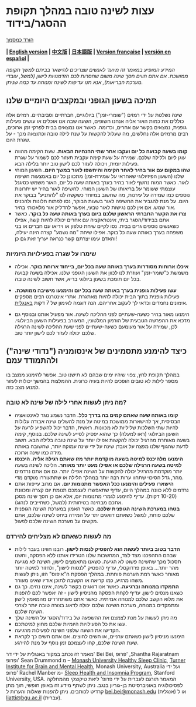 # עצות לשינה טובה במהלך תקופת ההסגר/בידוד

[הורד כמסמך](https://github.com/beisci/SleepInfo/raw/master/sleep_in_isolation_he.pdf)

**| [English version](https://github.com/beisci/SleepInfo/blob/master/sleep_in_isolation.md) | [中文版](https://github.com/beisci/SleepInfo/blob/master/sleep_in_isolation_cn.md) | [日本語版](https://github.com/beisci/SleepInfo/blob/master/sleep_in_isolation_jp.md) | [Version française](https://github.com/beisci/SleepInfo/blob/master/sleep_in_isolation_fr.md) | [versión en español](https://github.com/beisci/SleepInfo/blob/master/sleep_in_isolation_sp.md) |**

_המידע המופיע במאמר זה מיועד לאנשים שצריכים להישאר בביתם למשך תקופה ממושכת. אם אתם חווים חסך שינה משום שחסרות לכם הזדמנויות לישון (למשל, עובדי מערכת הבריאות), אנא תנו עדיפות לשינה ומנוחה עד כמה שניתן._

## תמיכה בשעון הגופני ובמקצבים היומיים שלנו
שינה נשלטת על ידי רמזים ("שומרי-זמן") ביולוגיים, חברתיים וסביבתיים. רמזים אלה כוללים את כמות האור אליה אנחנו חשופים, השעה שבה אנו אוכלים או עושים פעילות גופנית, נמצאים בקשר עם אחרים, וכדומה. כאשר אנו נמצאים בבית לפרקי זמן ארוכים, רבים מרמזים אלה נחלשים, מה שעלול להקשות על שנת לילה טובה וכתוצאה מכך - על שגרת היום.

- **קומו בשעה קבועה כל יום ועקבו אחר שתי ההנחיות הבאות.** שעת הקימה מהווה עוגן ליום וללילה שלכם. שמירה על שעת קימה עקבית תעזור לכם לשמור על שגרת פעילות יומית, ויכולה לעזור לכם לישון טוב יותר בלילה הבא. 
- **שהו במקום עם אור בהיר לאחר הקימה והיחשפו לאור במשך היום.** השעון המוחי שלנו (השעון הפיזיולוגי שאחראי על שמירת-זמן) מתכוונן כל יום באמצעות חשיפה לאור. כאשר המוח נחשף לאור בהיר בערך באותה שעה כל יום, האור משמש כסיגנל עוצמתי ששומר על בריאותו של השעון המוחי. לחשיפה לאור בהיר יש יתרונות נוספים כמו שמירה על עירנות, מה שחשוב במיוחד כשקשה לנו "להתניע" בבוקר את היום. על מנת להגביר את החשיפה לאור בשעות הבוקר, נסו לפתוח חלונות ולהכניס אור שמש. אם אין לכם נגישות לאור טבעי, אפשר להדליק אור מלאכותי בהיר.
- **צרו את הקשר החברתי הראשון שלכם ביום בערך באותה שעה כל בוקר.** כאשר אתם בבידוד/הסגר ביתי, אינטראקציה עם אחרים יכולה להיות קשה, אפילו כשאנשים נוספים גרים בבית. נסו לקיים שיחת טלפון או וידיאו עם חברים או בני משפחה בערך באותה שעה כל בוקר. אפילו שיחת "מה נשמע" קצרה הינה יעילה, והאדם עימו יצרתם קשר כנראה יעריך זאת גם כן!

### שימרו על שגרה בפעילויות היומיות 
- **איכלו ארוחות מסודרות בערך באותה שעה בכל יום, בייחוד ארוחת בוקר.** אכילה משמשת כ"שומר-זמן" ועוזרת לנו לכוון את השעון הגופני שלנו. אכילה בשעה קבועה בכל יום תומכת בשעון ביולוגי בריא, אשר חשוב לשינה טובה.
- **עשו פעילות גופנית בערך באותה שעה בכל יום והימנעו מישיבה ממושכת.** פעילות גופנית בתוך הבית יכולה להיות מאתגרת. אתרי אינטרנט רבים מספקים אימונים נחמדים וכדאי לך לעקוב אחריהם. הנה דוגמה לאימון של 7 דקות [באנגלית](https://www.youtube.com/watch?v=ECxYJcnvyMw).

- הימנעו מאור בהיר כשעה-שעתיים לפני ההליכה לשינה.  אור מפעיל אותנו ובנוסף גם מדכא את ההפרשה הטבעית של הורמון המלטונין, המעורב בפעילות השעון הביולוגי. לכן, שמירה על אור מעומעם כשעה-שעתיים לפני שעת ההליכה לשינה הרגילה שלכם יכולה לעזור לכם לישון יותר טוב.

## כיצד להימנע מתסמינים של אינסומניה ("נדודי שינה") ולהתמודד עמם
 
במהלך תקופת לחץ, צפוי שיהיו ימים שבהם לא תישנו טוב. אפשר להימנע ממצב בו מספר לילות לא טובים הופכים להיות בעיה כרונית. ההמלצות בהמשך יכולות לעזור למנוע מצב כזה.

### מה ניתן לעשות אחרי לילה של שינה לא טובה?
- **קומו באותה שעה שאתם קמים בה בדרך כלל.** הדבר נשמע נוגד לאינטואציה הבסיסית, אך להישארות ממושכת במיטה על מנת להשלים שינה אבודה עלולות להיות שתי השלכות שליליות לא מכוונות. ראשית, הדבר יכול להשפיע לרעה על השעון הביולוגי (ראו למעלה) כך שהוא יפסיק לסייע לשינה שלכם. בנוסף, קימה בשעה מאוחרת מהרגיל יכולה להקשות אפילו יותר על שינה טובה בלילה הבא. חשוב לדעת שהגוף שלנו מפצה על אובדן שינה על ידי שינה עמוקה יותר, שחשובה באותה מידה כמו שינה ארוכה.
- **הימנעו מלהיכנס למיטה בשעה מוקדמת יותר מזו שאתם רגילה אליה. היכנסו למיטה בשעה הרגילה שלכם או אפילו מעט יותר מאוחר.** הליכה לשינה בשעה יותר מוקדמת מהרגיל יכולה להקשות על השינה אפילו יותר. גם אם אתם נרדמים מהר, גדל הסיכוי שתחוו ערות רבה יותר במהלך הלילה או שתתעוררו מוקדם מדי. 
- **הישארו פעילים והימנעו ככל האפשר מתנומות יום.**  אם מרוב עייפות אתם נרדמים ללא כוונה במהלך היום, עדיף שתאפשרו לעצמכם תנומת יום קצרה ומכוונת (10-20 דקות). עדיף להימנע לגמרי מתנומות יום, אלא אם כן חסך שינה מסכן אתכם מבחינה בטיחותית (למשל, כשחייבים לנהוג).
- **בטחו במערכת השינה הגופנית שלכם.** כאשר האמון במערכת השינה הגופנית שלכם פוחת, למשל כשאתם דואגים יתר על המידה ביחס לשינה שלכם, אתם מקשים על מערכת השינה שלכם לפעול.

### מה לעשות כשאתם לא מצליחים להירדם
- **הדבר בטוב ביותר לעשות הוא להפסיק לנסות לישון.**  רובנו חווינו בעבר לילות שבהם התהפכנו מצד לצד, המחשבות שלנו הטרידו אותנו ללא הפסקה, וחשנו תסכול מכך שהשינה פשוט לא הגיעה. כשאנו מתאמצים לישון, השינה לא מגיעה מהר יותר... באופן פרדוקסלי, עדיף להפסיק "לנסות לישון", ולחזור למיטה יותר מאוחר כאשר רמת הערנות פוחתת. במהלך הפסקת ה"איפוס" הזו, ניתן לעשות משהו מרגיע, כמו קריאה או הקשבה לתוכן אודיו שאינו מעורר. 
- **התמקדו במנוחה וברגיעה.**  כאשר אנו דואגים בקשר לשינה, איננו נחים. כך גם כשאנו מנסים לישון. עדיף לקחת הפסקה מהניסיון לישון - זה יאפשר לכם להפנות את מלוא הקשב שלכם למנוחה אמיתית. כאשר אתם משתחררים מהמאמץ לישון ומתמקדים במנוחה, מערכת השינה שלכם יכולה לדאוג בצורה טובה יותר לצרכי השינה שלכם.
- מה ניתן לעשות על מנת לצמצם את ההשפעה של בידוד/הסגר על השינה שלך
- עשו את כל הפעילויות היומיות שלכם מחוץ למיטתכם.
- הקדישו את השעה שלפני השינה לפעילות מרגיעה.
- הימנעו מניסיון לישון כשאתם ערניים, או חשים לחוצים. אם אתם חשים כך לקראת שעת השינה שלכם, קחו לעצמכם זמן נוסף על מנת להירגע.


 
מאמר זה נכתב במקור באנגלית על ידי דר' Bei Bei, פרופ' ,Shantha Rajaratnam ופרופ' Sean Drummond מ – 
 [Monash University Healthy Sleep Clinic](https://www.monash.edu/turner-institute/turner-clinics/healthy-sleep-clinic), [Turner Institute for Brain and Mental Health](https://www.monash.edu/turner-institute), Monash University, Australia 
ועל ידי פרופ'  Rachel Manber מ-
[Sleep Health and Insomnia Program](http://med.stanford.edu/insomnia.html), Stanford University, USA. 
המאמר תורגם לעברית על ידי פרופ' ליאת טיקוצקי מהמחלקה לפסיכולוגיה באוניברסיטת בן-גוריון בנגב.
ניתן לשתף מידע זה באופן חופשי, תוך מתן קרדיט לכותבים. ניתן להפנות שאלות והערות ל bei.bei@monash.edu (אנגלית) או ל liatti@bgu.ac.il  (עברית).


